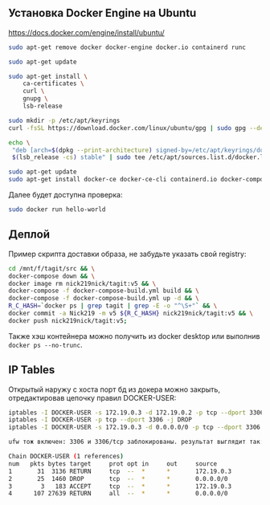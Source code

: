 ## Установка Docker Engine на Ubuntu
https://docs.docker.com/engine/install/ubuntu/
```bash
sudo apt-get remove docker docker-engine docker.io containerd runc

sudo apt-get update

sudo apt-get install \
    ca-certificates \
    curl \
    gnupg \
    lsb-release

sudo mkdir -p /etc/apt/keyrings
curl -fsSL https://download.docker.com/linux/ubuntu/gpg | sudo gpg --dearmor -o /etc/apt/keyrings/docker.gpg

echo \
 "deb [arch=$(dpkg --print-architecture) signed-by=/etc/apt/keyrings/docker.gpg] https://download.docker.com/linux/ubuntu \
 $(lsb_release -cs) stable" | sudo tee /etc/apt/sources.list.d/docker.list > /dev/null

sudo apt-get update
sudo apt-get install docker-ce docker-ce-cli containerd.io docker-compose-plugin
```
Далее будет доступна проверка:
```bash
sudo docker run hello-world
 ```

## Деплой
Пример скрипта доставки образа, не забудьте указать свой registry:
```bash
cd /mnt/f/tagit/src && \
docker-compose down && \
docker image rm nick219nick/tagit:v5 && \
docker-compose -f docker-compose-build.yml build && \
docker-compose -f docker-compose-build.yml up -d && \
R_C_HASH=`docker ps | grep tagit | grep -E -o "^\S+"` && \
docker commit -a Nick219 -m v5 ${R_C_HASH} nick219nick/tagit:v5 && \
docker push nick219nick/tagit:v5;
```
Также хэш контейнера можно получить из docker desktop или выполнив `docker ps --no-trunc`.

## IP Tables
Открытый наружу с хоста порт бд из докера можно закрыть, отредактировав цепочку правил DOCKER-USER:
```bash
iptables -I DOCKER-USER -s 172.19.0.3 -d 172.19.0.2 -p tcp --dport 3306 -j ACCEPT //выглядит лишним, но бог с ним
iptables -I DOCKER-USER -p tcp --dport 3306 -j DROP
iptables -I DOCKER-USER -s 172.19.0.3 -d 0.0.0.0/0 -p tcp --dport 3306 -j RETURN

ufw тож включен: 3306 и 3306/tcp заблокированы. результат выглядит так: netstat -ntlp или iptables -S

Chain DOCKER-USER (1 references)
num   pkts bytes target     prot opt in     out     source               destination
1       31  3136 RETURN     tcp  --  *      *       172.19.0.3           0.0.0.0/0            tcp dpt:3306
2       25  1460 DROP       tcp  --  *      *       0.0.0.0/0            0.0.0.0/0            tcp dpt:3306
3        3   183 ACCEPT     tcp  --  *      *       172.19.0.3           172.19.0.2           tcp dpt:3306
4      107 27639 RETURN     all  --  *      *       0.0.0.0/0            0.0.0.0/0
```


